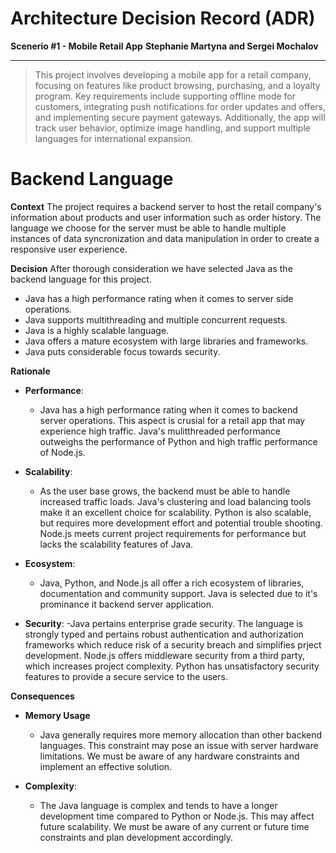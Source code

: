 # Architecture Decision Record (ADR)
**Scenerio #1 - Mobile Retail App**
**Stephanie Martyna and Sergei Mochalov**
___
> This project involves developing a mobile app for a retail company, focusing on features like product browsing, purchasing, and a loyalty program. Key requirements include supporting offline mode for customers, integrating push notifications for order updates and offers, and implementing secure payment gateways. Additionally, the app will track user behavior, optimize image handling, and support multiple languages for international expansion.

# Backend Language

**Context**
The project requires a backend server to host the retail company's information about products and user information such as order history. The language we choose for the server must be able to handle multiple instances of data syncronization and data manipulation in order to create a responsive user experience.

**Decision**
After thorough consideration we have selected Java as the backend language for this project.
- Java has a high performance rating when it comes to server side operations.
- Java supports multithreading and multiple concurrent requests.
- Java is a highly scalable language.
- Java offers a mature ecosystem with large libraries and frameworks.
- Java puts considerable focus towards security.


**Rationale**

- **Performance**:
   - Java has a high performance rating when it comes to backend server operations. This aspect is crusial for a retail app that may experience high traffic. Java's mulitthreaded performance outweighs the performance of Python and high traffic performance of Node.js.

- **Scalability**:
   - As the user base grows, the backend must be able to handle increased traffic loads. Java's clustering and load balancing tools make it an excellent choice for scalability. Python is also scalable, but requires more development effort and potential trouble shooting. Node.js meets current project requirements for performance but lacks the scalability features of Java.

- **Ecosystem**:
   - Java, Python, and Node.js all offer a rich ecosystem of libraries, documentation and community support. Java is selected due to it's prominance it backend server application.

- **Security**:
   -Java pertains enterprise grade security. The language is strongly typed and pertains robust authentication and authorization frameworks which reduce risk of a security breach and simplifies prject development. Node.js offers middleware security from a third party, which increases project complexity. Python has unsatisfactory security features to provide a secure service to the users.

**Consequences**

- **Memory Usage**
   - Java generally requires more memory allocation than other backend languages. This constraint may pose an issue with server hardware limitations. We must be aware of any hardware constraints and implement an effective solution.

- **Complexity**: 
   - The Java language is complex and tends to have a longer development time compared to Python or Node.js. This may affect future scalability. We must be aware of any current or future time constraints and plan development accordingly. 